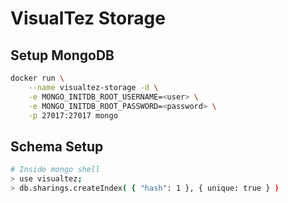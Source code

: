 # VisualTez Storage

## Setup MongoDB

```sh
docker run \
    --name visualtez-storage -d \
    -e MONGO_INITDB_ROOT_USERNAME=<user> \
    -e MONGO_INITDB_ROOT_PASSWORD=<password> \
    -p 27017:27017 mongo
```

## Schema Setup

```sh
# Inside mongo shell
> use visualtez;
> db.sharings.createIndex( { "hash": 1 }, { unique: true } )
```
